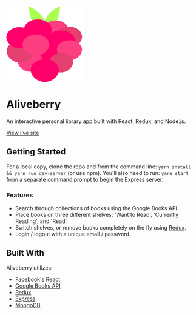 <img src="/public/images/aliveberry.svg" height='200px' width='200px'/>

# Aliveberry

An interactive personal library app built with React, Redux, and Node.js.

[View live site](https://aliveberry.herokuapp.com/)

## Getting Started

For a local copy, clone the repo and from the command line: `yarn install && yarn run dev-server` (or use npm). You'll also need to run: `yarn start` from a separate command prompt to begin the Express server.

### Features

* Search through collections of books using the Google Books API.
* Place books on three different shelves: 'Want to Read', 'Currently Reading', and 'Read'.
* Switch shelves, or remove books completely on the fly using [Redux](https://github.com/reactjs/redux).
* Login / logout with a unique email / password.

## Built With

Aliveberry utilizes:

* Facebook's [React](https://github.com/facebook/react)
* [Google Books API](https://developers.google.com/books/docs/overview)
* [Redux](https://github.com/reactjs/redux)
* [Express](https://expressjs.com/)
* [MongoDB](https://www.mongodb.com/)
